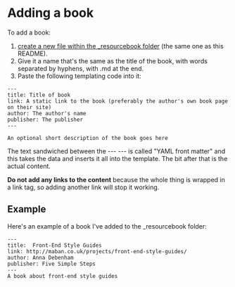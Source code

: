 # Adding a book

To add a book:

1. [create a new file within the _resourcebook folder](https://github.com/maban/styleguides/new/gh-pages/_resourcebook) (the same one as this README). 
2. Give it a name that's the same as the title of the book, with words separated by hyphens, with .md at the end.
3. Paste the following templating code into it:

```
---
title: Title of book
link: A static link to the book (preferably the author's own book page on their site)
author: The author's name
publisher: The publisher
---

An optional short description of the book goes here
```

The text sandwiched between the --- --- is called "YAML front matter" and this takes the data and inserts it all into the template. The bit after that is the actual content.

**Do not add any links to the content** because the whole thing is wrapped in a link tag, so adding another link will stop it working.

## Example

Here's an example of a book I've added to the _resourcebook folder:

```
---
title:  Front-End Style Guides
link: http://maban.co.uk/projects/front-end-style-guides/
author: Anna Debenham
publisher: Five Simple Steps
---
A book about front-end style guides
```
